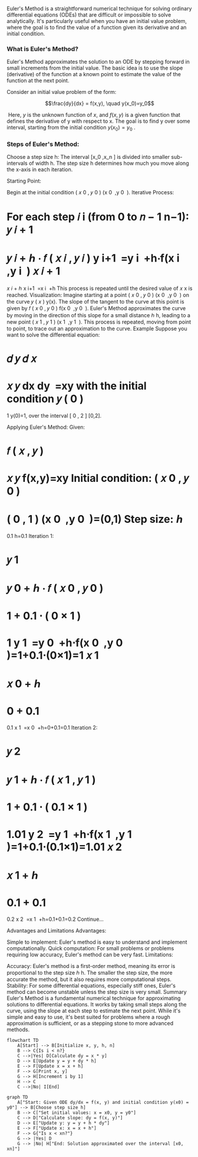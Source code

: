 Euler's Method is a straightforward numerical technique for solving ordinary differential equations (ODEs) that are difficult or impossible to solve analytically. It's particularly useful when you have an initial value problem, where the goal is to find the value of a function given its derivative and an initial condition.

### What is Euler's Method?
Euler's Method approximates the solution to an ODE by stepping forward in small increments from the initial value. The basic idea is to use the slope (derivative) of the function at a known point to estimate the value of the function at the next point.


Consider an initial value problem of the form:

```math
\frac{dy}{dx} = f(x,y), \quad y(x_0)=y_0
```
​
Here, $y$ is the unknown function of $x$, and $f(x,y)$ is a given function that defines the derivative of y with respect to x. The goal is to find  y over some interval, starting from the initial condition $y(x_0) = y_0$ .


### Steps of Euler's Method:
Choose a step size h:
The interval [x_0 ,x_n ] is divided into smaller sub-intervals of width h. The step size h determines how much you move along the x-axis in each iteration.


Starting Point:

Begin at the initial condition 
(
𝑥
0
,
𝑦
0
)
(x 
0
​
 ,y 
0
​
 ).
Iterative Process:

For each step 
𝑖
i (from 0 to 
𝑛
−
1
n−1):
𝑦
𝑖
+
1
=
𝑦
𝑖
+
ℎ
⋅
𝑓
(
𝑥
𝑖
,
𝑦
𝑖
)
y 
i+1
​
 =y 
i
​
 +h⋅f(x 
i
​
 ,y 
i
​
 )
𝑥
𝑖
+
1
=
𝑥
𝑖
+
ℎ
x 
i+1
​
 =x 
i
​
 +h
This process is repeated until the desired value of 
𝑥
x is reached.
Visualization:
Imagine starting at a point 
(
𝑥
0
,
𝑦
0
)
(x 
0
​
 ,y 
0
​
 ) on the curve 
𝑦
(
𝑥
)
y(x).
The slope of the tangent to the curve at this point is given by 
𝑓
(
𝑥
0
,
𝑦
0
)
f(x 
0
​
 ,y 
0
​
 ).
Euler's Method approximates the curve by moving in the direction of this slope for a small distance 
ℎ
h, leading to a new point 
(
𝑥
1
,
𝑦
1
)
(x 
1
​
 ,y 
1
​
 ).
This process is repeated, moving from point to point, to trace out an approximation to the curve.
Example
Suppose you want to solve the differential equation:

𝑑
𝑦
𝑑
𝑥
=
𝑥
𝑦
dx
dy
​
 =xy
with the initial condition 
𝑦
(
0
)
=
1
y(0)=1, over the interval 
[
0
,
2
]
[0,2].

Applying Euler's Method:
Given:

𝑓
(
𝑥
,
𝑦
)
=
𝑥
𝑦
f(x,y)=xy
Initial condition: 
(
𝑥
0
,
𝑦
0
)
=
(
0
,
1
)
(x 
0
​
 ,y 
0
​
 )=(0,1)
Step size: 
ℎ
=
0.1
h=0.1
Iteration 1:

𝑦
1
=
𝑦
0
+
ℎ
⋅
𝑓
(
𝑥
0
,
𝑦
0
)
=
1
+
0.1
⋅
(
0
×
1
)
=
1
y 
1
​
 =y 
0
​
 +h⋅f(x 
0
​
 ,y 
0
​
 )=1+0.1⋅(0×1)=1
𝑥
1
=
𝑥
0
+
ℎ
=
0
+
0.1
=
0.1
x 
1
​
 =x 
0
​
 +h=0+0.1=0.1
Iteration 2:

𝑦
2
=
𝑦
1
+
ℎ
⋅
𝑓
(
𝑥
1
,
𝑦
1
)
=
1
+
0.1
⋅
(
0.1
×
1
)
=
1.01
y 
2
​
 =y 
1
​
 +h⋅f(x 
1
​
 ,y 
1
​
 )=1+0.1⋅(0.1×1)=1.01
𝑥
2
=
𝑥
1
+
ℎ
=
0.1
+
0.1
=
0.2
x 
2
​
 =x 
1
​
 +h=0.1+0.1=0.2
Continue...

Advantages and Limitations
Advantages:

Simple to implement: Euler's method is easy to understand and implement computationally.
Quick computation: For small problems or problems requiring low accuracy, Euler's method can be very fast.
Limitations:

Accuracy: Euler's method is a first-order method, meaning its error is proportional to the step size 
ℎ
h. The smaller the step size, the more accurate the method, but it also requires more computational steps.
Stability: For some differential equations, especially stiff ones, Euler's method can become unstable unless the step size is very small.
Summary
Euler's Method is a fundamental numerical technique for approximating solutions to differential equations. It works by taking small steps along the curve, using the slope at each step to estimate the next point. While it's simple and easy to use, it's best suited for problems where a rough approximation is sufficient, or as a stepping stone to more advanced methods.



```mermaid
flowchart TD
    A[Start] --> B[Initialize x, y, h, n]
    B --> C{Is i < n?}
    C -->|Yes| D[Calculate dy = x * y]
    D --> E[Update y = y + dy * h]
    E --> F[Update x = x + h]
    F --> G[Print x, y]
    G --> H[Increment i by 1]
    H --> C
    C -->|No| I[End]
```

```mermaid
graph TD
    A["Start: Given ODE dy/dx = f(x, y) and initial condition y(x0) = y0"] --> B[Choose step size h]
    B --> C["Set initial values: x = x0, y = y0"]
    C --> D["Calculate slope: dy = f(x, y)"]
    D --> E["Update y: y = y + h * dy"]
    E --> F["Update x: x = x + h"]
    F --> G{"Is x < xn?"}
    G --> |Yes| D
    G --> |No| H["End: Solution approximated over the interval [x0, xn]"]
```
